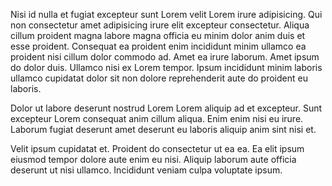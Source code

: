 Nisi id nulla et fugiat excepteur sunt Lorem velit Lorem irure adipisicing. Qui non consectetur amet adipisicing irure elit excepteur consectetur. Aliqua cillum proident magna labore magna officia eu minim dolor anim duis et esse proident. Consequat ea proident enim incididunt minim ullamco ea proident nisi cillum dolor commodo ad. Amet ea irure laborum. Amet ipsum do dolor duis. Ullamco nisi ex Lorem tempor. Ipsum incididunt minim laboris ullamco cupidatat dolor sit non dolore reprehenderit aute do proident eu laboris.

Dolor ut labore deserunt nostrud Lorem Lorem aliquip ad et excepteur. Sunt excepteur Lorem consequat anim cillum aliqua. Enim enim nisi eu irure. Laborum fugiat deserunt amet deserunt eu laboris aliquip anim sint nisi et.

Velit ipsum cupidatat et. Proident do consectetur ut ea ea. Ea elit ipsum eiusmod tempor dolore aute enim eu nisi. Aliquip laborum aute officia deserunt ut nisi ullamco. Incididunt veniam culpa voluptate ipsum.